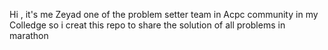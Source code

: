 Hi , it's me Zeyad one of the problem setter team in Acpc community in my Colledge  so i creat this repo to share the solution of all problems in marathon 
